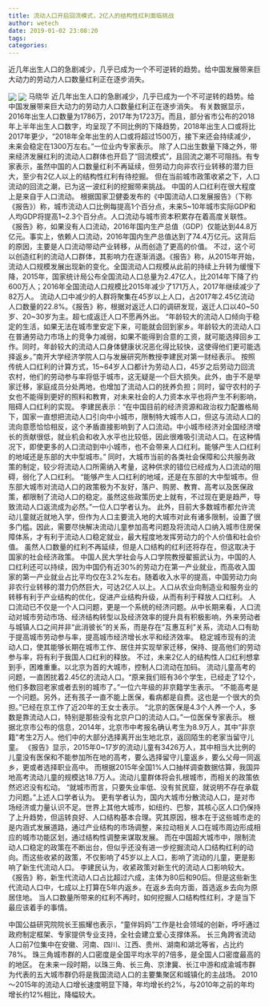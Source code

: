 ```yaml
---
title: 流动人口开启回流模式，2亿人的结构性红利面临挑战
author: wetech
date: 2019-01-02 23:08:20
tags: 
categories: 
---
```

近几年出生人口的急剧减少，几乎已成为一个不可逆转的趋势。给中国发展带来巨大动力的劳动力人口数量红利正在逐步消失。
<!-- more -->
<img align="center" border="0" src="https://imgcdn.yicai.com/uppics/images/2019/01/614c36fadeac0917245b43e70fa2af5b.jpg" />
<img align="center" border="0" src="https://imgcdn.yicai.com/uppics/images/2019/01/d2993ddf4eeddf785887777706c54e77.jpg" />
马晓华
近几年出生人口的急剧减少，几乎已成为一个不可逆转的趋势。给中国发展带来巨大动力的劳动力人口数量红利正在逐步消失。
有关数据显示，2016年出生人口数量为1786万，2017年为1723万。而且，部分省市公布的2018年上半年出生人口数字，均呈现了不同比例的下降趋势，2018年出生人口或将比2017年更少，“2018年全年出生的人口或将超过1500万，接下来还会持续减少，未来会稳定在1300万左右。”一位业内专家表示。
除了人口出生数量下降之外，带来经济发展红利的流动人口群体也开启了“回流模式”，且回流之潮不可阻挡。有专家表示，虽然中国的人口数量红利不再延续，但劳动力向非农行业转移的潜力巨大，至少有2亿人以上的结构性红利有待挖掘。
但在当前城市政策收紧之下，人口流动的回流之潮，已为这一波红利的挖掘带来挑战。
中国的人口红利在很大程度上是来自于人口流动。
根据国家卫健委发布的《中国流动人口发展报告》（下称《报告》）称，城市流动人口比例每提高1个百分点，未来5~10年城市实际GDP和人均GDP将提高1~2.3个百分点。人口流动与城市资本积累存在着高度关联性。
《报告》称，如果没有人口流动，2016年国内生产总值（GDP）仅能达到44.8万亿元。事实上，依赖人口流动，2016年国内生产总值达到了74.4万亿元。这背后的原因，主要是人口流动带动产业转移，从而创造了更高的价值。
不过，这个可以创造红利的流动人口群体，其影响力在逐渐消退。《报告》称，从2015年开始，流动人口规模发展出现新的变化。全国流动人口规模从此前的持续上升转为缓慢下降，2015年，国家统计局公布全国流动人口总量为2.47亿人，比2014年下降了约600万人；2016年全国流动人口规模比2015年减少了171万人，2017年继续减少了82万人。
流动人口中减少的人群将聚集在45岁以上人口，占2017年2.45亿流动人口数量的22.8%。《报告》称，根据对返迁人口的调研发现，返迁人口以40~50岁、20~30岁为主。超七成返迁人口不愿再外出。
“年龄较大的流动人口倾向于稳定的生活，如果无法在城市里安定下来，可能就会回到家乡。年龄较大的流动人口在普通劳动力市场上的竞争力减弱，如果不能得到合意的工资，就可能选择回乡工作。同时，年龄较大的流动人口身体健康状况恶化得比较快，这使得他们更可能选择返乡。”南开大学经济学院人口与发展研究所教授李建民对第一财经表示。
按照传统人口红利的计算方式，15~64岁人口都计为劳动人口，45岁之后劳动力回流农村，他们的劳动参与率将低于城市，这无疑是一个巨大损失。此外，由于不是举家迁移，家庭成员分处两地，也增加了流动人口的抚养负担；同时，留守农村的子女也不能得到更好的照料和教育，对未来社会的人力资本水平也将产生不利影响，阻碍人口红利的实现。
李建民表示：“在中国目前的经济资源和政治权力配置格局下，国家一直想把流动人口引向中小城市，限制特大城市人口，但这与流动人口的流向意愿恰恰相反，这个矛盾直接影响到了人口流动。中小城市经济对全国经济增长的贡献很低，就业机会和收入水平也比较低，因此很难吸引流动人口。在这种情况下，即使更多的人口流动到中小城市，也不会带来人口红利。能够产生人口红利的地域还是东部的大中型城市。”
同时，大城市当前的各类社会保障和公共服务政策的制定，较少将流动人口所需纳入考量，这种供求的错位已经成为人口流动的阻碍，弱化了人口红利。
“能够产生人口红利的地域，还是在东部的大中型城市。但东部大城市对流动人口的政策极为不友好，落户、购房、教育、高考以及医保政策，都限制了流动人口的稳定。虽然这些政策历史上就有，不过现在更是趋严，导致流动人口返流成为必然。”一位人口学者认为。
此外，目前大多数城市都允许流动儿童就近就地入学，但作为人口主要流入地的大城市对此有诸多限制，设置了很多门槛。因此，需要尽快解决流动儿童参加高考问题及将流动人口纳入城市住房保障体系，才有利于流动人口稳定就业，最大程度地发挥劳动力的个人价值和社会价值。
虽然人口数量的红利不再延续，但是人口结构的红利还将存在，但这取决于国家的社会经济政策。
中国人民大学社会与人口学院教授翟振武认为，中国的人口红利还可以持续，因为中国仍有近30%的劳动力在第一产业就业，而高收入国家的第一产业就业占比平均仅在3.2%左右。随着收入水平的提高，中国劳动力向非农行业转移的潜力仍然巨大，可达2亿人以上。人口从农业向制造业和服务业的转移有利于产业结构的优化，促进产业结构升级，从而有利于释放人口红利。
人口流动已不仅是一个人口问题，更是一个系统的经济问题。从中长期来看，人口流动对城市劳动市场、经济结构转型以及经济效率的提升具有积极影响，外来劳动者与城镇人口之间并非“此消彼长”的关系，而是存在“互惠互利”关系，流动人口有助于提高城市劳动参与率，提高城市经济增长水平和经济效率。
稳定城市现有的流动人口，使其能够长期在城市工作、居住并实现举家迁移，保持、提高他们的劳动参与率，将有利于我国人口红利的释放。
不过，未来2亿人的结构性人口红利想拿到手，困难重重。以北京为首的大城市，控制人口流动在加码。
流动儿童高考的问题，一直困扰着2.45亿的流动人口。“原来我们班有36个学生，已经走了12个，他们多数回老家或者去别的城市了。”一位六年级的非京籍学生表示。
“不能高考是一个问题。另外，还有孩子一直不能上医保，看病都是自费。这也是一个很大的负担。”已经在京工作了近20年的王女士表示。
“北京的医保是4.3个人养一个人，多数是靠流动人口，特别是那些没有北京户口的流动人口。”一位医保专家表示。
根据北京市公布的信息，2014年，北京市中考报名确认考生为8.9万人，其中“非京籍”考生2万人。他们中的大部分选择离开出生地北京，返回陌生的老家当留守儿童。
《报告》显示，2015年0~17岁的流动儿童有3426万人，其中相当大比例的儿童没有医保和不能参加所在地的高考，要么选择留守儿童返乡，要么父母一同返乡，更或者选择职业高中。
而根据2015年全国1%人口抽样调查数据估算，我国异地高考流动儿童的规模达18.7万人。流动儿童群体将会扎根城市，而相关的政策依然迟迟没有松动。
“就城市而言，只要失业率低、没有贫民窟，就说明不存在承载力问题。”上述人口学者认为。
更有学者认为，国内大城市分散流动人口，是对市场经济或力量认识不足。世界上其他大城市，如纽约、巴黎，其核心区人口仍保持了上升趋势，但运转良好、人口结构基本合理。究其原因，根本在于这些城市走的是内涵式发展道路，通过产业结构的市场调整，来拉动相关人口在城市周边形成相应的城市功能区划，通过结构性调整来谋取发展。
而在中国超大城市中，限制流动人口稳定的政策在不断出台，但似乎还没有进一步挖掘流动人口结构红利的动向。而这些收紧的政策，不仅影响了45岁以上人口，影响了流动的儿童，更是影响了新生代流动人口。
李建民认为，收紧政策对新生代的流动人口影响较大。
《报告》称，新生代流动人口占比超过六成，主体为80后和90后。但是这些新生代流动人口中，七成以上打算在5年内返乡。在返乡去向方面，首选返乡去向为原居住地。
当人口数量所带来的红利不再时，如何挖掘人口结构性红利，才是当下最应该着手的事情。
 
 
中国公益研究院院长王振耀也表示，“童伴妈妈”工作是社会领域的创新，呼吁通过政府制定框架、专家提供专业支持，全社会建立爱心支撑体系。
长三角跨省流动人口前7位集中在安徽、河南、四川、江西、贵州、湖南和湖北等省，占比约78%。
珠三角城市群的人口密度是全国平均水平的7倍多，是全国人口密度最高的的地区。
在未来一段时期，以珠三角、长三角、京津冀、长江中游和成渝城市群为代表的五大城市群仍将是我国流动人口的主要集聚区和城镇化的主战场。
2010～2015年的流动人口增长速度明显下降，年均增长约2%，与2010年之前的年均增长约12%相比，降幅较大。
